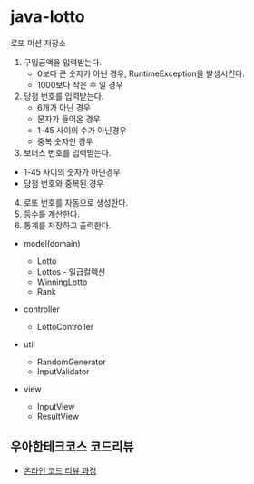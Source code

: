 # java-lotto

로또 미션 저장소

1. 구입금액을 입력받는다.
    * 0보다 큰 숫자가 아닌 경우, RuntimeException을 발생시킨다.
    * 1000보다 작은 수 일 경우
2. 당첨 번호를 입력받는다.
   * 6개가 아닌 경우
   * 문자가 들어온 경우
   * 1-45 사이의 수가 아닌경우
   * 중복 숫자인 경우
3. 보너스 번호를 입력받는다.
  * 1-45 사이의 숫자가 아닌경우
  * 당첨 번호와 중복된 경우
4. 로또 번호를 자동으로 생성한다.
5. 등수를 계산한다.
6. 통계를 저장하고 출력한다.

* model(domain)
    * Lotto
    * Lottos - 일급컬렉션
    * WinningLotto
    * Rank

* controller
    * LottoController
* util
    * RandomGenerator
    * InputValidator

* view
    * InputView
    * ResultView



## 우아한테크코스 코드리뷰

- [온라인 코드 리뷰 과정](https://github.com/woowacourse/woowacourse-docs/blob/master/maincourse/README.md)

